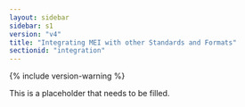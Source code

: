 ```yaml
---
layout: sidebar
sidebar: s1
version: "v4"
title: "Integrating MEI with other Standards and Formats"
sectionid: "integration"
---
```


{% include version-warning %}

This is a placeholder that needs to be filled.
